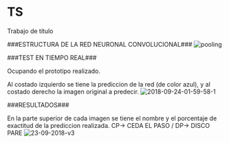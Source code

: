 # TS
Trabajo de título

###ESTRUCTURA DE LA RED NEURONAL CONVOLUCIONAL###
![pooling](https://user-images.githubusercontent.com/31752572/45936991-e69d5080-bf92-11e8-83cb-40feb7e61d9f.jpg)

###TEST EN TIEMPO REAL###

Ocupando el prototipo realizado.

Al costado izquierdo se tiene la prediccion de la red (de color azul), y al costado derecho la imagen original a predecir.
![2018-09-24-01-59-58-1](https://user-images.githubusercontent.com/31752572/45938198-d3dc4900-bf9d-11e8-80de-b3db7e255c86.gif)

###RESULTADOS###

En la parte superior de cada imagen se tiene el nombre y el porcentaje de exactitud de la prediccion realizada. CP-> CEDA EL PASO / DP-> DISCO PARE
![23-09-2018-v3](https://user-images.githubusercontent.com/31752572/45925539-dda67380-beed-11e8-9b12-7d1efda7c45a.png)
